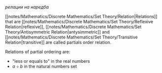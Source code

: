 *релации на наредба*

[[notes/Mathematics/Discrete Mathematics/Set Theory/Relation|Relations]] that are [[notes/Mathematics/Discrete Mathematics/Set Theory/Reflexive Relation|reflexive]], [[notes/Mathematics/Discrete Mathematics/Set Theory/Antisymmetric Relation|antysimmetric]] and [[notes/Mathematics/Discrete Mathematics/Set Theory/Transitive Relation|transitive]] are called partials order relation.

Relations of partial ordering are:
- "less or equals to" in the real numbers
- $a \div b$ in the natural numbers set 